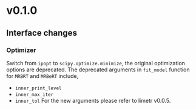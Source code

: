 # v0.1.0

## Interface changes

### Optimizer
Switch from `ipopt` to `scipy.optimize.minimize`, the original optimization options are deprecated. The deprecated arguments in `fit_model` function for `MRBRT` and `MRBeRT` include,
  * `inner_print_level`
  * `inner_max_iter`
  * `inner_tol`
For the new arguments please refer to limetr v0.0.5.
